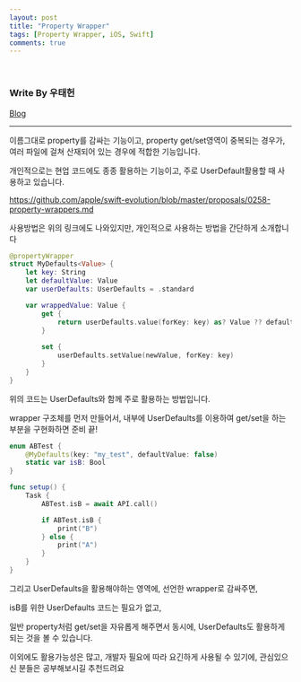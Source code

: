 ```yaml
---
layout: post
title: "Property Wrapper"
tags: [Property Wrapper, iOS, Swift]
comments: true
---
```


<br/>

### Write By 우태헌
[Blog](https://oen0609.tistory.com/65)

***

이름그대로 property를 감싸는 기능이고, property get/set영역이 중복되는 경우가, 여러 파일에 걸쳐 산재되어 있는 경우에 적합한 기능입니다.

개인적으로는 현업 코드에도 종종 활용하는 기능이고, 주로 UserDefault활용할 때 사용하고 있습니다.

https://github.com/apple/swift-evolution/blob/master/proposals/0258-property-wrappers.md

사용방법은 위의 링크에도 나와있지만, 개인적으로 사용하는 방법을 간단하게 소개합니다

```swift
@propertyWrapper
struct MyDefaults<Value> {
    let key: String
    let defaultValue: Value
    var userDefaults: UserDefaults = .standard

    var wrappedValue: Value {
        get {
            return userDefaults.value(forKey: key) as? Value ?? defaultValue
        }
        
        set {
            userDefaults.setValue(newValue, forKey: key)
        }
    }
}
```

위의 코드는 UserDefaults와 함께 주로 활용하는 방법입니다.

wrapper 구조체를 먼저 만들어서, 내부에 UserDefaults를 이용하여 get/set을 하는 부분을 구현화하면 준비 끝!

```swift
enum ABTest {
    @MyDefaults(key: "my_test", defaultValue: false)
    static var isB: Bool
}

func setup() {
    Task {
        ABTest.isB = await API.call()

        if ABTest.isB {
            print("B")
        } else {
            print("A")
        }
    }
}
```

그리고 UserDefaults을 활용해야하는 영역에, 선언한 wrapper로 감싸주면, 

isB를 위한 UserDefaults 코드는 필요가 없고, 

일반 property처럼 get/set을 자유롭게 해주면서 동시에, UserDefaults도 활용하게 되는 것을 볼 수 있습니다.

이외에도 활용가능성은 많고, 개발자 필요에 따라 요긴하게 사용될 수 있기에, 관심있으신 분들은 공부해보시길 추천드려요

